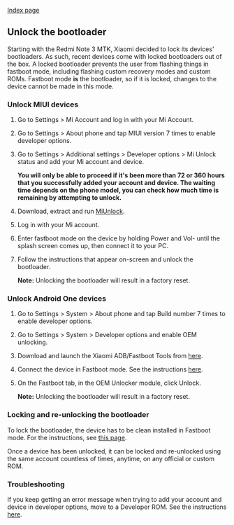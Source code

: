 [Index page](../)

## Unlock the bootloader

Starting with the Redmi Note 3 MTK, Xiaomi decided to lock its devices' bootloaders. As such, recent devices come with locked bootloaders out of the box. A locked bootloader prevents the user from flashing things in fastboot mode, including flashing custom recovery modes and custom ROMs. Fastboot mode **is** the bootloader, so if it is locked, changes to the device cannot be made in this mode.

### Unlock MIUI devices

1. Go to Settings > Mi Account and log in with your Mi Account.

2. Go to Settings > About phone and tap MIUI version 7 times to enable developer options.

3. Go to Settings > Additional settings > Developer options > Mi Unlock status and add your Mi account and device.

    **You will only be able to proceed if it's been more than 72 or 360 hours that you successfully added your account and device. The waiting time depends on the phone model, you can check how much time is remaining by attempting to unlock.**

4. Download, extract and run [MiUnlock](Tools_for_Xiaomi_devices.md).

5. Log in with your Mi account.

6. Enter fastboot mode on the device by holding Power and Vol- until the splash screen comes up, then connect it to your PC.

7. Follow the instructions that appear on-screen and unlock the bootloader.

    **Note:** Unlocking the bootloader will result in a factory reset.

### Unlock Android One devices

1. Go to Settings > System > About phone and tap Build number 7 times to enable developer options.

2. Go to Settings > System > Developer options and enable OEM unlocking.

3. Download and launch the Xiaomi ADB/Fastboot Tools from [here](Tools_for_Xiaomi_devices.md).

4. Connect the device in Fastboot mode. See the instructions [here](https://saki-eu.github.io/XiaomiADBFastbootTools/).

5. On the Fastboot tab, in the OEM Unlocker module, click Unlock.

    **Note:** Unlocking the bootloader will result in a factory reset.

### Locking and re-unlocking the bootloader

To lock the bootloader, the device has to be clean installed in Fastboot mode. For the instructions, see [this page](Flash_official_ROMs.md).

Once a device has been unlocked, it can be locked and re-unlocked using the same account countless of times, anytime, on any official or custom ROM.

### Troubleshooting

If you keep getting an error message when trying to add your account and device in developer options, move to a Developer ROM. See the instructions [here](Flash_official_ROMs.md).